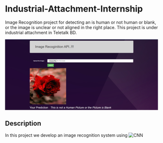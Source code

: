 # Industrial-Attachment-Internship
Image Recognition project for detecting an is human or not human or blank, or the image is unclear or not aligned in the right place. This project is under industrial attachment in Teletalk BD.

![Demo API](https://github.com/nafiul-araf/Industrial-Attachment-Internship/blob/main/ourput.PNG)

## Description 
In this project we develop an image recognition system using ![CNN](https://rushter.com/counter.svg)
